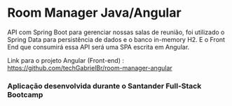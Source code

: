 # Room Manager Java/Angular

API com Spring Boot para gerenciar nossas salas de reunião, foi utilizado o Spring Data para persistência de dados e o banco in-memory H2. E o Front End que consumirá essa API será uma SPA escrita em Angular.

Link para o projeto Angular (Front-end) : https://github.com/techGabrielBr/room-manager-angular

### Aplicação desenvolvida durante o Santander Full-Stack Bootcamp 
